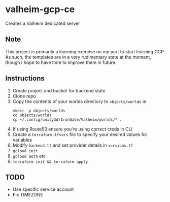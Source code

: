 # valheim-gcp-ce
Creates a Valheim dedicated server

## Note
This project is primarily a learning exercise on my part to start learning GCP. As such, the templates are in a very rudimentary state at the moment, though I hope to have time to improve them in future. 

## Instructions

1. Create project and bucket for backend state
2. Clone repo
3. Copy the contents of your worlds directory to `objects/worlds` ie
    ```
    mkdir -p objects/worlds
    cd objects/worlds
    cp ~/.config/unity3d/IronGate/Valheim/worlds/* .
    ```
4. If using Route53 ensure you're using correct creds in CLI
5. Create a `terraform.tfvars` file to specify your desired values for variables
6. Modify `backend.tf` and set provider details in `versions.tf`
7. `gcloud init`
8. `gcloud auth` etc
9. `terraform init && terraform apply`

## TODO
- Use specific service account
- Fix TIMEZONE